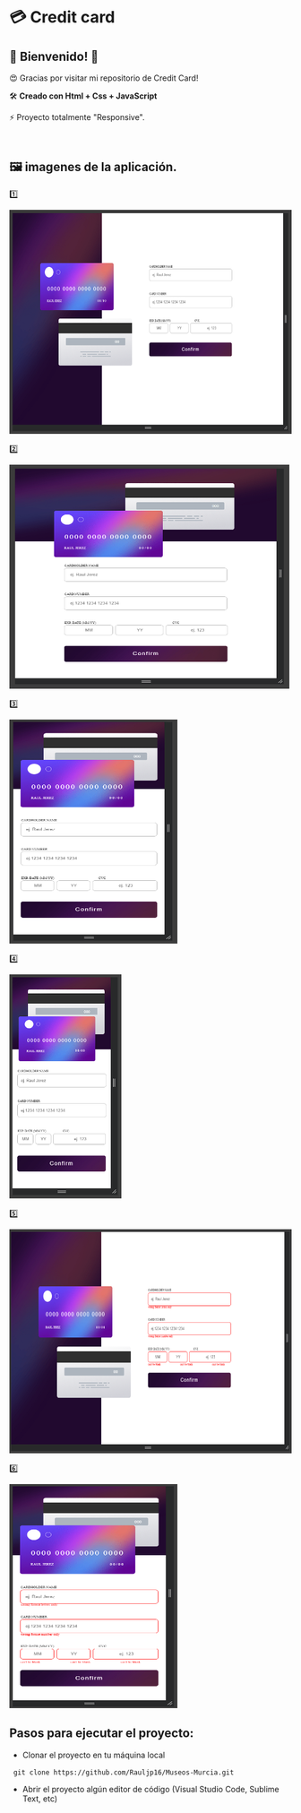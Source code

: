 # 💳 Credit card

## 👋 Bienvenido! 👋

😍 Gracias por visitar mi repositorio de Credit Card!

🛠 **Creado con Html + Css + JavaScript**

⚡ Proyecto totalmente "Responsive".

<br/>

## 🖼 imagenes de la aplicación.

1️⃣

<img src="img_capturas/desktop.png" width="600" height="400" >

2️⃣

<img src="img_capturas/tablet.png" width="500" height="400" >

3️⃣

<img src="img_capturas/movil1.png" width="300" height="400" >

4️⃣

<img src="img_capturas/movil2.png" width="200" height="400" >

5️⃣

<img src="img_capturas/error.png" width="600" height="400" >

6️⃣

<img src="img_capturas/error2.png" width="300" height="400" >

<br/>

## Pasos para ejecutar el proyecto:

- Clonar el proyecto en tu máquina local

```batch
 git clone https://github.com/Rauljp16/Museos-Murcia.git
```

- Abrir el proyecto algún editor de código (Visual Studio Code, Sublime Text, etc)
